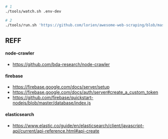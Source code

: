 ```sh
# 1
./tools/watch.sh .env-dev

# 2
./tools/run.sh 'https://github.com/lorien/awesome-web-scraping/blob/master/javascript.md#htmlxml-parsing'
```

## REFF

#### node-crawler

- https://github.com/bda-research/node-crawler

#### firebase

- https://firebase.google.com/docs/server/setup
- https://firebase.google.com/docs/auth/server#create_a_custom_token
- https://github.com/firebase/quickstart-nodejs/blob/master/database/index.js

#### elasticsearch

- https://www.elastic.co/guide/en/elasticsearch/client/javascript-api/current/api-reference.html#api-create
